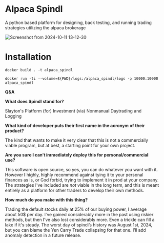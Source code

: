 # Alpaca Spindl
A python based platform for designing, back testing, and running trading strategies utilizing the alpaca brokerage

![Screenshot from 2024-10-11 13-12-30](https://github.com/user-attachments/assets/d9858641-eec8-40f7-bd1e-9dfc00851eb6)

# Installation
`docker build . -t alpaca_spindl`

`docker run -ti --volume=${PWD}/logs:/alpaca_spindl/logs -p 10000:10000 alpaca_spindl`


**Q&A**

**What does Spindl stand for?**

Slayton's Platform (for) Investment (via) Nonmanual Daytrading and Logging

**What kind of developer puts their first name in the acronym of their product?**

The kind that wants to make it very clear that this is not a commercially viable program, but at best, a starting point for your own project.

**Are you sure I can’t immediately deploy this for personal/commercial use?**

This software is open source, so yes, you can do whatever you want with it. However I highly, highly recommend against tying it to your personal finances as is, or God forbid, trying to implement it in prod at your company. The strategies I've included are _not_ viable in the long term, and this is meant entirely as a platform for other traders to develop their own methods.

**How much do you make with this thing?**

Trading the default stocks daily at 25% of our buying power, I average about 50$ per day. I've gained considerably more in the past using riskier methods, but then I've also lost considerably more. Even a trickle can fill a lake if it's steady. The worst day of spindl’s history was August 1st, 2024, but you can blame the Yen Carry Trade collapsing for that one. I’ll add anomaly detection in a future release.
